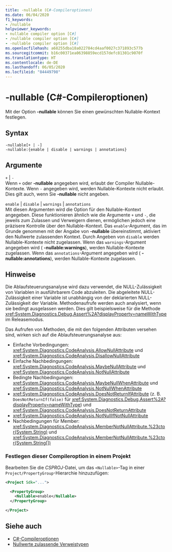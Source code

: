 ```yaml
---
title: -nullable (C#-Compileroptionen)
ms.date: 06/04/2020
f1_keywords:
- /nullable
helpviewer_keywords:
- nullable compiler option [C#]
- /nullable compiler option [C#]
- -nullable compiler option [C#]
ms.openlocfilehash: a68255dba18a022784cd4aaf0027c371893c577b
ms.sourcegitcommit: b16c00371ea06398859ecd157defc81301c9070f
ms.translationtype: HT
ms.contentlocale: de-DE
ms.lasthandoff: 06/05/2020
ms.locfileid: "84449798"
---
```

# <a name="-nullable-c-compiler-options"></a>-nullable (C#-Compileroptionen)

Mit der Option **-nullable** können Sie einen gewünschten Nullable-Kontext festlegen.

## <a name="syntax"></a>Syntax

```console
-nullable[+ | -]
-nullable:{enable | disable | warnings | annotations}
```

## <a name="arguments"></a>Argumente

`+` &#124; `-`  
Wenn `+` oder **-nullable** angegeben wird, erlaubt der Compiler Nullable-Kontexte. Wenn `-` angegeben wird, werden Nullable-Kontexte nicht erlaubt. Dies gilt auch, wenn Sie **-nullable** nicht angeben.

`enable` &#124; `disable` &#124; `warnings` &#124; `annotations`  
Mit diesen Argumenten wird die Option für den Nullable-Kontext angegeben. Diese funktionieren ähnlich wie die Argumente `+` und `-`, die jeweils zum Zulassen und Verweigern dienen, ermöglichen jedoch eine präzisere Kontrolle über den Nullable-Kontext. Das `enable`-Argument, das im Grunde genommen mit der Angabe von **-nullable** übereinstimmt, aktiviert den Nullwerte zulassenden Kontext. Durch Angeben von `disable` werden Nullable-Kontexte nicht zugelassen. Wenn das `warnings`-Argument angegeben wird ( **-nullable:warnings**), werden Nullable-Kontexte zugelassen. Wenn das `annotations`-Argument angegeben wird ( **-nullable:annotations**), werden Nullable-Kontexte zugelassen.

## <a name="remarks"></a>Hinweise

Die Ablaufsteuerungsanalyse wird dazu verwendet, die NULL-Zulässigkeit von Variablen in ausführbarem Code abzuleiten. Die abgeleitete NULL-Zulässigkeit einer Variable ist unabhängig von der deklarierten NULL-Zulässigkeit der Variable. Methodenaufrufe werden auch analysiert, wenn sie bedingt ausgelassen werden. Dies gilt beispielsweise für die Methode <xref:System.Diagnostics.Debug.Assert%2A?displayProperty=nameWithType> im Releasemodus.

Das Aufrufen von Methoden, die mit den folgenden Attributen versehen sind, wirken sich auf die Ablaufsteuerungsanalyse aus:

- Einfache Vorbedingungen: <xref:System.Diagnostics.CodeAnalysis.AllowNullAttribute> und <xref:System.Diagnostics.CodeAnalysis.DisallowNullAttribute>
- Einfache Nachbedingungen: <xref:System.Diagnostics.CodeAnalysis.MaybeNullAttribute> und <xref:System.Diagnostics.CodeAnalysis.NotNullAttribute>
- Bedingte Nachbedingungen: <xref:System.Diagnostics.CodeAnalysis.MaybeNullWhenAttribute> und <xref:System.Diagnostics.CodeAnalysis.NotNullWhenAttribute>
- <xref:System.Diagnostics.CodeAnalysis.DoesNotReturnIfAttribute> (z. B. `DoesNotReturnIf(false)` für <xref:System.Diagnostics.Debug.Assert%2A?displayProperty=nameWithType>) und <xref:System.Diagnostics.CodeAnalysis.DoesNotReturnAttribute>
- <xref:System.Diagnostics.CodeAnalysis.NotNullIfNotNullAttribute>
- Nachbedingungen für Member: <xref:System.Diagnostics.CodeAnalysis.MemberNotNullAttribute.%23ctor(System.String)> und <xref:System.Diagnostics.CodeAnalysis.MemberNotNullAttribute.%23ctor(System.String[])>

### <a name="to-set-this-compiler-option-in-a-project"></a>Festlegen dieser Compileroption in einem Projekt

Bearbeiten Sie die *CSPROJ*-Datei, um das `<Nullable>`-Tag in einer `Project/PropertyGroup`-Hierarchie hinzuzufügen:

```xml
<Project Sdk="...">

  <PropertyGroup>
    <Nullable>enable</Nullable>
  </PropertyGroup>

</Project>
```

## <a name="see-also"></a>Siehe auch

- [C#-Compileroptionen](./index.md)
- [Nullwerte zulassende Verweistypen](../../nullable-references.md)
